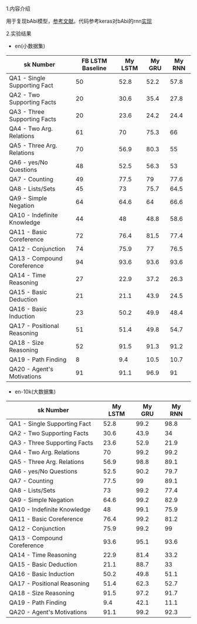 1.内容介绍

用于复现bAbi模型，[参考文献](https://arxiv.org/abs/1502.05698v1)。代码参考keras对bAbi的rnn[实现](https://github.com/fchollet/keras/blob/master/examples/babi_rnn.py)

2.实验结果

- en(小数据集)

sk Number                  | FB LSTM Baseline | My LSTM | My GRU | My RNN
---                          | ---              | ---   | ---   | ---
QA1 - Single Supporting Fact | 50               | 52.8  |52.2   |57.8
QA2 - Two Supporting Facts   | 20               | 30.6  |35.4   |27.8
QA3 - Three Supporting Facts | 20               | 23.6  |24.2   |24.4
QA4 - Two Arg. Relations     | 61               | 70    |75.3   |66
QA5 - Three Arg. Relations   | 70               | 56.9  |80.3   |55
QA6 - yes/No Questions       | 48               | 52.5  |56.3   |53
QA7 - Counting               | 49               | 77.5  |79     |77.6
QA8 - Lists/Sets             | 45               | 73    |75.7   |64.5
QA9 - Simple Negation        | 64               | 64.6  |64     |66.6
QA10 - Indefinite Knowledge  | 44               | 48    |48.8   |58.6
QA11 - Basic Coreference     | 72               | 76.4  |81.5   |77.4
QA12 - Conjunction           | 74               | 75.9  |77     |76.5
QA13 - Compound Coreference  | 94               | 93.6  |93.6   |93.6
QA14 - Time Reasoning        | 27               | 22.9  |37.2   |26.3
QA15 - Basic Deduction       | 21               | 21.1  |43.9   |24.5
QA16 - Basic Induction       | 23               | 50.2  |49.9   |48.4
QA17 - Positional Reasoning  | 51               | 51.4  |49.8   |54.7
QA18 - Size Reasoning        | 52               | 91.5  |91.3   |91.2
QA19 - Path Finding          | 8                | 9.4   |10.5   |10.7
QA20 - Agent's Motivations   | 91               | 91.1  |96.9   |91

- en-10k(大数据集)

sk Number                  | My LSTM | My GRU | My RNN
---                        | ---   | ---   | ---
QA1 - Single Supporting Fact | 52.8  |99.2   |98.8
QA2 - Two Supporting Facts   | 30.6  |43.9   |34
QA3 - Three Supporting Facts | 23.6  |52.9   |21.9
QA4 - Two Arg. Relations     | 70    |99.2   |99.2
QA5 - Three Arg. Relations   | 56.9  |98.8   |89.1
QA6 - yes/No Questions       | 52.5  |90.2   |79.7
QA7 - Counting               | 77.5  |99     |89.1
QA8 - Lists/Sets             | 73    |99.2   |77.4
QA9 - Simple Negation        | 64.6  |99.2     |82.9
QA10 - Indefinite Knowledge  | 48    |99.1   |75.9
QA11 - Basic Coreference     | 76.4  |99.2   |81.2
QA12 - Conjunction           | 75.9  |99.2     |99
QA13 - Compound Coreference  | 93.6  |95.1   |93.6
QA14 - Time Reasoning        | 22.9  |81.4   |33.2
QA15 - Basic Deduction       | 21.1  |88.7   |33
QA16 - Basic Induction       | 50.2  |49.8   |51.1
QA17 - Positional Reasoning  | 51.4  |62.3   |52.7
QA18 - Size Reasoning        | 91.5  |97.2   |91.7
QA19 - Path Finding          | 9.4   |42.1   |11.1
QA20 - Agent's Motivations   | 91.1  |99.2   |92.3